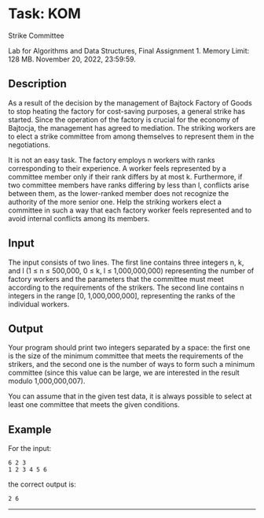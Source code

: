 # Task: KOM
Strike Committee

Lab for Algorithms and Data Structures, Final Assignment 1. Memory Limit: 128 MB. November 20, 2022, 23:59:59.

## Description

As a result of the decision by the management of Bajtock Factory of Goods to stop heating the factory for cost-saving purposes, a general strike has started. Since the operation of the factory is crucial for the economy of Bajtocja, the management has agreed to mediation. The striking workers are to elect a strike committee from among themselves to represent them in the negotiations.

It is not an easy task. The factory employs n workers with ranks corresponding to their experience. A worker feels represented by a committee member only if their rank differs by at most k. Furthermore, if two committee members have ranks differing by less than l, conflicts arise between them, as the lower-ranked member does not recognize the authority of the more senior one. Help the striking workers elect a committee in such a way that each factory worker feels represented and to avoid internal conflicts among its members.

## Input

The input consists of two lines. The first line contains three integers n, k, and l (1 ≤ n ≤ 500,000, 0 ≤ k, l ≤ 1,000,000,000) representing the number of factory workers and the parameters that the committee must meet according to the requirements of the strikers. The second line contains n integers in the range [0, 1,000,000,000], representing the ranks of the individual workers.

## Output

Your program should print two integers separated by a space: the first one is the size of the minimum committee that meets the requirements of the strikers, and the second one is the number of ways to form such a minimum committee (since this value can be large, we are interested in the result modulo 1,000,000,007).

You can assume that in the given test data, it is always possible to select at least one committee that meets the given conditions.

## Example

For the input:

```
6 2 3
1 2 3 4 5 6
```

the correct output is:

```
2 6
```

---
